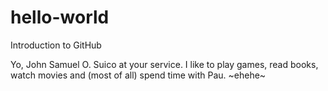 # hello-world
Introduction to GitHub

Yo, John Samuel O. Suico at your service. I like to play games, read books, watch movies and (most of all) spend time with Pau.
~ehehe~
